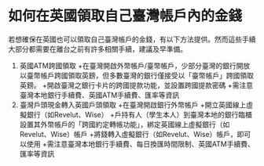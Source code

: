 # 如何在英國領取自己臺灣帳戶內的金錢
若想確保在英國也可以領取自己臺灣帳戶的金錢，有以下方法提供。然而這些手續大部分都需要在離台之前有許多相關手續，建議及早準備。

1. 英國ATM跨國領取
+在臺灣開啟外幣帳戶/臺幣帳戶，少部分臺灣的銀行開放以臺幣帳戶跨國領取英鎊，但多數臺灣的銀行僅接受以「臺幣帳戶」跨國領取英鎊。
+開啟臺灣之銀行卡片的跨國提款功能，並設置跨國提款密碼
+需注意臺灣本地銀行手續費、英國ATM手續費、匯率等資訊 
2. 臺灣戶頭現金轉入英國戶頭領取
+在臺灣開啟銀行外幣帳戶
+開立英國線上虛擬銀行（如Revelut、Wise）
+戶持有人（學生本人）到臺灣本地的銀行臨櫃設置其外幣帳戶的「跨國約定轉帳功能」，綁定英國線上虛擬銀行（如Revelut、Wise）帳戶
+將錢轉入虛擬銀行（如Revelut、Wise）帳戶，即可以使用
+需注意臺灣本地銀行手續費、每日換匯時間限制、英國ATM手續費、匯率等資訊

